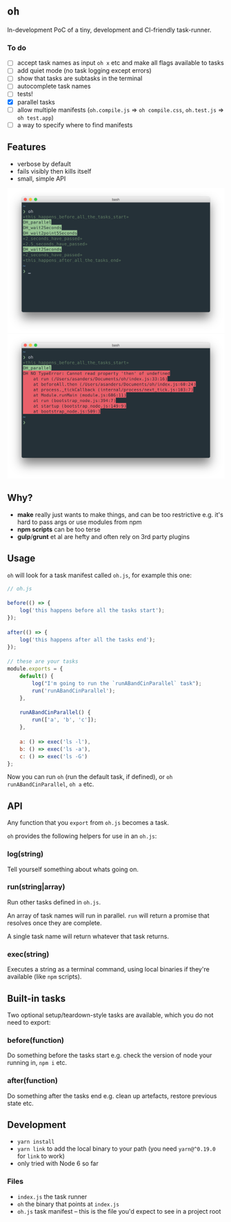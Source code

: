 # `oh`

In-development PoC of a tiny, development and CI-friendly task-runner.

### To do
- [ ] accept task names as input `oh x` etc and make all flags available to tasks
- [ ] add quiet mode (no task logging except errors)
- [ ] show that tasks are subtasks in the terminal
- [ ] autocomplete task names
- [ ] tests!
- [x] parallel tasks
- [ ] allow multiple manifests (`oh.compile.js` => `oh compile.css`, `oh.test.js` => `oh test.app`)
- [ ] a way to specify where to find manifests

## Features

- verbose by default
- fails visibly then kills itself
- small, simple API

![](screenshots/running.png)
![](screenshots/error.png)

## Why?

- **make** really just wants to make things, and can be too restrictive e.g. it's hard to pass args or use modules from npm
- **npm scripts** can be too terse
- **gulp**/**grunt** et al are hefty and often rely on 3rd party plugins

## Usage
`oh` will look for a task manifest called `oh.js`, for example this one:

```javascript
// oh.js

before(() => {
    log('this happens before all the tasks start');
});

after(() => {
    log('this happens after all the tasks end');
});

// these are your tasks
module.exports = { 
    default() {
        log("I'm going to run the `runABandCinParallel` task");
        run('runABandCinParallel');
    },

    runABandCinParallel() {
        run(['a', 'b', 'c']);
    },

    a: () => exec('ls -l'),
    b: () => exec('ls -a'),
    c: () => exec('ls -G')
};

```
Now you can run `oh` (run the default task, if defined), or `oh runABandCinParallel`, `oh a` etc.

## API
Any function that you `export` from `oh.js` becomes a task.

`oh` provides the following helpers for use in an `oh.js`:

### log(string)
Tell yourself something about whats going on.

### run(string|array)
Run other tasks defined in `oh.js`. 

An array of task names will run in parallel. `run` will return a promise that resolves once they are complete.

A single task name will return whatever that task returns.

### exec(string)
Executes a string as a terminal command, using local binaries if they're available (like `npm` scripts).

## Built-in tasks

Two optional setup/teardown-style tasks are available, which you do not need to export:

### before(function)
Do something before the tasks start e.g. check the version of node your running in, `npm i` etc.

### after(function)
Do something after the tasks end e.g. clean up artefacts, restore previous state etc.


## Development
- `yarn install`
- `yarn link` to add the local binary to your path (you need `yarn@^0.19.0` for `link` to work)
- only tried with Node 6 so far

### Files
- `index.js` the task runner
- `oh` the binary that points at `index.js`
- `oh.js` task manifest – this is the file you'd expect to see in a project root

